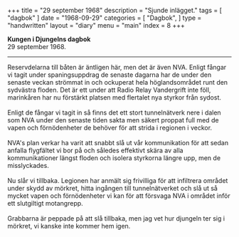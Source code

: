 +++
title = "29 september 1968"
description = "Sjunde inlägget."
tags = [
    "dagbok"
]
date = "1968-09-29"
categories = [
    "Dagbok",
]
type = "handwritten"
layout = "diary"
menu = "main"
index = 8
+++

<b>Kungen i Djungelns dagbok</b><br/>
29 september 1968.
<hr />

Reservdelarna till båten är äntligen här, men det är även NVA. Enligt fångar vi tagit under spaningsuppdrag de senaste dagarna har de under den senaste veckan strömmat in och ockuperat hela höglandsområdet runt den sydvästra floden. Det är ett under att Radio Relay Vandergrift inte föll, marinkåren har nu förstärkt platsen med flertalet nya styrkor från sydost. 
\
\
Enligt de fångar vi tagit in så finns det ett stort tunnelnätverk nere i dalen som NVA under den senaste tiden sakta men säkert proppat full med de vapen och förnödenheter de behöver för att strida i regionen i veckor.
\
\
NVA's plan verkar ha varit att snabbt slå ut vår kommunikation för att sedan anfalla flygfältet vi bor på och således effektivt skära av alla kommunikationer längst floden och isolera styrkorna längre upp, men de misslyckades.
\
\
Nu slår vi tillbaka. Legionen har anmält sig frivilliga för att infiltrera området under skydd av mörkret, hitta ingången till tunnelnätverket och slå ut så mycket vapen och förnödenheter vi kan för att försvaga NVA i området inför ett slutgiltigt motangrepp. 
\
\
Grabbarna är peppade på att slå tillbaka, men jag vet hur djungeln ter sig i mörkret, vi kanske inte kommer hem igen.
